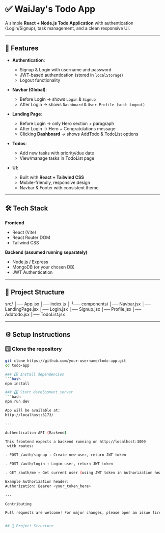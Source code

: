 # ✅ WaiJay's Todo App  

A simple **React + Node.js Todo Application** with authentication (Login/Signup), task management, and a clean responsive UI.  

---

## 🚀 Features  

- **Authentication**:  
  - Signup & Login with username and password  
  - JWT-based authentication (stored in `localStorage`)  
  - Logout functionality  

- **Navbar (Global)**:  
  - Before Login → shows `Login` & `Signup`  
  - After Login → shows `Dashboard` & `User Profile (with Logout)`  

- **Landing Page**:  
  - Before Login → only Hero section + paragraph  
  - After Login → Hero + Congratulations message  
  - Clicking **Dashboard** → shows AddTodo & TodoList options  

- **Todos**:  
  - Add new tasks with priority/due date  
  - View/manage tasks in TodoList page  

- **UI**:  
  - Built with **React + Tailwind CSS**  
  - Mobile-friendly, responsive design  
  - Navbar & Footer with consistent theme  

---

## 🛠️ Tech Stack  

**Frontend**  
- React (Vite)  
- React Router DOM  
- Tailwind CSS  

**Backend (assumed running separately)**  
- Node.js / Express  
- MongoDB (or your chosen DB)  
- JWT Authentication  

---

## 📂 Project Structure 

src/
│── App.jsx
│── index.js
│
└── components/
│── Navbar.jsx
│── LandingPage.jsx
│── Login.jsx
│── Signup.jsx
│── Profile.jsx
│── Addtodo.jsx
│── TodoList.jsx

---

## ⚙️ Setup Instructions  

### 1️⃣ Clone the repository  
```bash
git clone https://github.com/your-username/todo-app.git
cd todo-app

### 2️⃣ Install dependencies
```bash
npm install

### 3️⃣ Start development server
```bash
npm run dev

App will be available at:
http://localhost:5173/

---

Authentication API (Backend)

This frontend expects a backend running on http://localhost:3000
 with routes:

. POST /auth/signup → Create new user, return JWT token

. POST /auth/login → Login user, return JWT token

. GET /auth/me → Get current user (using JWT token in Authorization header)

Example Authorization header:
Authorization: Bearer <your_token_here>

---

Contributing

Pull requests are welcome! For major changes, please open an issue first to discuss what you would like to change.


## 📂 Project Structure  

